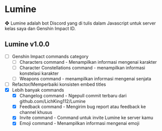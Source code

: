 # Lumine

❖ Lumine adalah bot Discord yang di tulis dalam Javascript untuk server kelas saya dan Genshin Impact ID.

## Lumine v1.0.0

-   [ ] Genshin Impact commands category
    -   [ ] Characters command - Menampilkan informasi mengenai karakter
    -   [ ] Character Constellations command - menampilkan informasi konstelasi karakter
    -   [ ] Weapons command - menampilkan informasi mengenai senjata
-   [ ] Refactor/Memperbaiki konsisten embed titles
-   [x] Lebih banyak commands
    -   [x] Changelog command - Ngepull commit terbaru dari github.com/LichKing112/Lumine
    -   [x] Feedback command - Mengirim bug report atau feedback ke channel khusus
    -   [x] Invite command - Command untuk invite Lumine ke server kamu
    -   [x] Emoji command - Menampilkan informasi mengenai emoji
